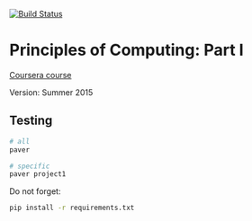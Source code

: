 [![Build Status](https://travis-ci.org/lancelote/princ_of_comp_1.svg)](https://travis-ci.org/lancelote/princ_of_comp_1)

# Principles of Computing: Part I

[Coursera course](https://www.coursera.org/course/principlescomputing1)

Version: Summer 2015

## Testing

```bash
# all
paver

# specific
paver project1
```

Do not forget:
```bash
pip install -r requirements.txt
```